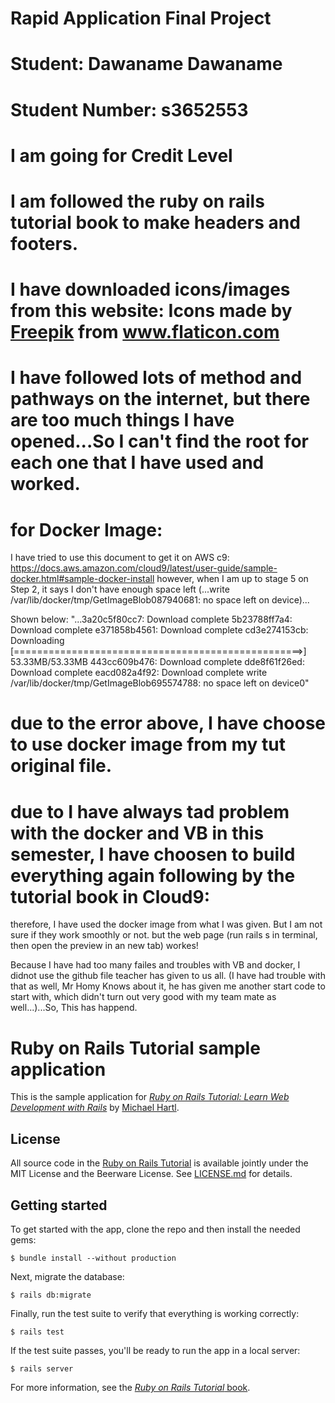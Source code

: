 # Rapid Application Final Project
# Student: Dawaname Dawaname
# Student Number: s3652553
# I am going for Credit Level
# I am followed the ruby on rails tutorial book to make headers and footers.
# I have downloaded icons/images from this website: Icons made by <a href="https://www.flaticon.com/authors/freepik" title="Freepik">Freepik</a> from <a href="https://www.flaticon.com/" title="Flaticon"> www.flaticon.com</a>

# I have followed lots of method and pathways on the internet, but there are too much things I have opened...So I can't find the root for each one that I have used and worked.

# for Docker Image:
I have tried to use this document to get it on AWS c9: https://docs.aws.amazon.com/cloud9/latest/user-guide/sample-docker.html#sample-docker-install
however, when I am up to stage 5 on Step 2, it says I don't have enough space left (...write /var/lib/docker/tmp/GetImageBlob087940681: no space left on device)...

Shown below:
"...3a20c5f80cc7: Download complete 
5b23788ff7a4: Download complete 
e371858b4561: Download complete 
cd3e274153cb: Downloading [==================================================>]  53.33MB/53.33MB
443cc609b476: Download complete 
dde8f61f26ed: Download complete 
eacd082a4f92: Download complete 
write /var/lib/docker/tmp/GetImageBlob695574788: no space left on device0"






# due to the error above, I have choose to use docker image from my tut original file.
# due to I have always tad problem with the docker and VB in this semester, I have choosen to build everything again following by the tutorial book in Cloud9:
therefore, I have used the docker image from what I was given. But I am not sure if they work smoothly or not. but the web page (run rails s in terminal, then open the preview in 
an new tab) workes!


Because I have had too many failes and troubles with VB and docker, I didnot use the github file teacher has given to us all. (I have had trouble with that as well, Mr Homy 
Knows about it, he has given me another start code to start with, which didn't turn out very good with my team mate as well...)...So, This has happend.


# Ruby on Rails Tutorial sample application

This is the sample application for
[*Ruby on Rails Tutorial:
Learn Web Development with Rails*](https://www.railstutorial.org/)
by [Michael Hartl](http://www.michaelhartl.com/).


## License
All source code in the [Ruby on Rails Tutorial](https://www.railstutorial.org/)
is available jointly under the MIT License and the Beerware License. See
[LICENSE.md](LICENSE.md) for details.


## Getting started
To get started with the app, clone the repo and then install the needed gems:

```
$ bundle install --without production
```

Next, migrate the database:

```
$ rails db:migrate
```

Finally, run the test suite to verify that everything is working correctly:
```
$ rails test
```

If the test suite passes, you'll be ready to run the app in a local server:

```
$ rails server
```

For more information, see the
[*Ruby on Rails Tutorial* book](https://www.railstutorial.org/book).